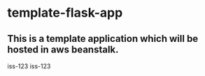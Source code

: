 # template-flask-app

## This is a template application which will be hosted in aws beanstalk.
iss-123
iss-123
